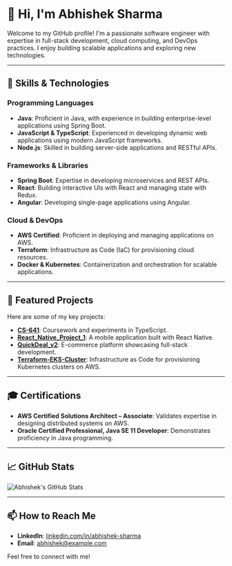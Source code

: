 # 👋 Hi, I'm Abhishek Sharma

Welcome to my GitHub profile! I'm a passionate software engineer with expertise in full-stack development, cloud computing, and DevOps practices. I enjoy building scalable applications and exploring new technologies.

---

## 🧰 Skills & Technologies

### Programming Languages
- **Java**: Proficient in Java, with experience in building enterprise-level applications using Spring Boot.
- **JavaScript & TypeScript**: Experienced in developing dynamic web applications using modern JavaScript frameworks.
- **Node.js**: Skilled in building server-side applications and RESTful APIs.

### Frameworks & Libraries
- **Spring Boot**: Expertise in developing microservices and REST APIs.
- **React**: Building interactive UIs with React and managing state with Redux.
- **Angular**: Developing single-page applications using Angular.

### Cloud & DevOps
- **AWS Certified**: Proficient in deploying and managing applications on AWS.
- **Terraform**: Infrastructure as Code (IaC) for provisioning cloud resources.
- **Docker & Kubernetes**: Containerization and orchestration for scalable applications.

---

## 📂 Featured Projects

Here are some of my key projects:

- **[CS-641](https://github.com/abhisheksh99/CS-641)**: Coursework and experiments in TypeScript.
- **[React_Native_Project_1](https://github.com/abhisheksh99/React_Native_Project_1)**: A mobile application built with React Native.
- **[QuickDeal_v2](https://github.com/abhisheksh99/QuickDeal_v2)**: E-commerce platform showcasing full-stack development.
- **[Terraform-EKS-Cluster](https://github.com/abhisheksh99/Terraform-EKS-Cluter)**: Infrastructure as Code for provisioning Kubernetes clusters on AWS.

---

## 🎓 Certifications

- **AWS Certified Solutions Architect – Associate**: Validates expertise in designing distributed systems on AWS.
- **Oracle Certified Professional, Java SE 11 Developer**: Demonstrates proficiency in Java programming.

---

## 📈 GitHub Stats

![Abhishek's GitHub Stats](https://github-readme-stats.vercel.app/api?username=abhisheksh99&show_icons=true&theme=radical)

---

## 📫 How to Reach Me

- **LinkedIn**: [linkedin.com/in/abhishek-sharma](https://www.linkedin.com/in/abhishek-sharma)
- **Email**: [abhishek@example.com](mailto:abhishek@example.com)

Feel free to connect with me!
